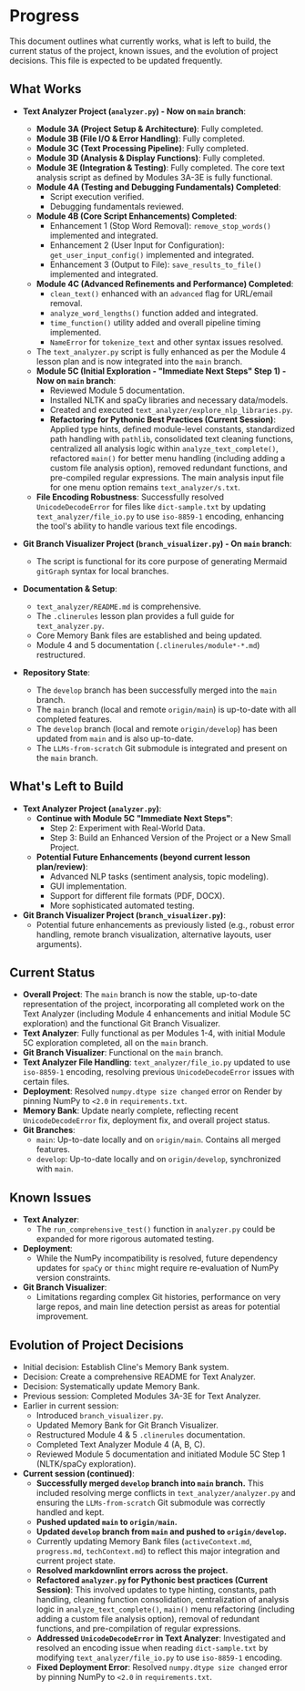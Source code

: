 # Progress

This document outlines what currently works, what is left to build, the current status of the project, known issues, and the evolution of project decisions. This file is expected to be updated frequently.

## What Works

* **Text Analyzer Project (`analyzer.py`) - Now on `main` branch**:
  * **Module 3A (Project Setup & Architecture)**: Fully completed.
  * **Module 3B (File I/O & Error Handling)**: Fully completed.
  * **Module 3C (Text Processing Pipeline)**: Fully completed.
  * **Module 3D (Analysis & Display Functions)**: Fully completed.
  * **Module 3E (Integration & Testing)**: Fully completed. The core text analysis script as defined by Modules 3A-3E is fully functional.
  * **Module 4A (Testing and Debugging Fundamentals) Completed**:
    * Script execution verified.
    * Debugging fundamentals reviewed.
  * **Module 4B (Core Script Enhancements) Completed**:
    * Enhancement 1 (Stop Word Removal): `remove_stop_words()` implemented and integrated.
    * Enhancement 2 (User Input for Configuration): `get_user_input_config()` implemented and integrated.
    * Enhancement 3 (Output to File): `save_results_to_file()` implemented and integrated.
  * **Module 4C (Advanced Refinements and Performance) Completed**:
    * `clean_text()` enhanced with an `advanced` flag for URL/email removal.
    * `analyze_word_lengths()` function added and integrated.
    * `time_function()` utility added and overall pipeline timing implemented.
    * `NameError` for `tokenize_text` and other syntax issues resolved.
  * The `text_analyzer.py` script is fully enhanced as per the Module 4 lesson plan and is now integrated into the `main` branch.
  * **Module 5C (Initial Exploration - "Immediate Next Steps" Step 1) - Now on `main` branch**:
    * Reviewed Module 5 documentation.
    * Installed NLTK and spaCy libraries and necessary data/models.
    * Created and executed `text_analyzer/explore_nlp_libraries.py`.
    * **Refactoring for Pythonic Best Practices (Current Session)**: Applied type hints, defined module-level constants, standardized path handling with `pathlib`, consolidated text cleaning functions, centralized all analysis logic within `analyze_text_complete()`, refactored `main()` for better menu handling (including adding a custom file analysis option), removed redundant functions, and pre-compiled regular expressions. The main analysis input file for one menu option remains `text_analyzer/s.txt`.
  * **File Encoding Robustness**: Successfully resolved `UnicodeDecodeError` for files like `dict-sample.txt` by updating `text_analyzer/file_io.py` to use `iso-8859-1` encoding, enhancing the tool's ability to handle various text file encodings.

* **Git Branch Visualizer Project (`branch_visualizer.py`) - On `main` branch**:
  * The script is functional for its core purpose of generating Mermaid `gitGraph` syntax for local branches.

* **Documentation & Setup**:
  * `text_analyzer/README.md` is comprehensive.
  * The `.clinerules` lesson plan provides a full guide for `text_analyzer.py`.
  * Core Memory Bank files are established and being updated.
  * Module 4 and 5 documentation (`.clinerules/module*-*.md`) restructured.

* **Repository State**:
  * The `develop` branch has been successfully merged into the `main` branch.
  * The `main` branch (local and remote `origin/main`) is up-to-date with all completed features.
  * The `develop` branch (local and remote `origin/develop`) has been updated from `main` and is also up-to-date.
  * The `LLMs-from-scratch` Git submodule is integrated and present on the `main` branch.

## What's Left to Build

*   **Text Analyzer Project (`analyzer.py`)**:
    *   **Continue with Module 5C "Immediate Next Steps"**:
        *   Step 2: Experiment with Real-World Data.
        *   Step 3: Build an Enhanced Version of the Project or a New Small Project.
    *   **Potential Future Enhancements (beyond current lesson plan/review)**:
        *   Advanced NLP tasks (sentiment analysis, topic modeling).
        *   GUI implementation.
        *   Support for different file formats (PDF, DOCX).
        *   More sophisticated automated testing.
*   **Git Branch Visualizer Project (`branch_visualizer.py`)**:
    *   Potential future enhancements as previously listed (e.g., robust error handling, remote branch visualization, alternative layouts, user arguments).

## Current Status

* **Overall Project**: The `main` branch is now the stable, up-to-date representation of the project, incorporating all completed work on the Text Analyzer (including Module 4 enhancements and initial Module 5C exploration) and the functional Git Branch Visualizer.
* **Text Analyzer**: Fully functional as per Modules 1-4, with initial Module 5C exploration completed, all on the `main` branch.
* **Git Branch Visualizer**: Functional on the `main` branch.
* **Text Analyzer File Handling**: `text_analyzer/file_io.py` updated to use `iso-8859-1` encoding, resolving previous `UnicodeDecodeError` issues with certain files.
* **Deployment**: Resolved `numpy.dtype size changed` error on Render by pinning NumPy to `<2.0` in `requirements.txt`.
* **Memory Bank**: Update nearly complete, reflecting recent `UnicodeDecodeError` fix, deployment fix, and overall project status.
* **Git Branches**:
  * `main`: Up-to-date locally and on `origin/main`. Contains all merged features.
  * `develop`: Up-to-date locally and on `origin/develop`, synchronized with `main`.

## Known Issues

* **Text Analyzer**:
  * The `run_comprehensive_test()` function in `analyzer.py` could be expanded for more rigorous automated testing.
* **Deployment**:
  * While the NumPy incompatibility is resolved, future dependency updates for `spaCy` or `thinc` might require re-evaluation of NumPy version constraints.
* **Git Branch Visualizer**:
  * Limitations regarding complex Git histories, performance on very large repos, and main line detection persist as areas for potential improvement.

## Evolution of Project Decisions

* Initial decision: Establish Cline's Memory Bank system.
* Decision: Create a comprehensive README for Text Analyzer.
* Decision: Systematically update Memory Bank.
* Previous session: Completed Modules 3A-3E for Text Analyzer.
* Earlier in current session:
  * Introduced `branch_visualizer.py`.
  * Updated Memory Bank for Git Branch Visualizer.
  * Restructured Module 4 & 5 `.clinerules` documentation.
  * Completed Text Analyzer Module 4 (A, B, C).
  * Reviewed Module 5 documentation and initiated Module 5C Step 1 (NLTK/spaCy exploration).
* **Current session (continued)**:
  * **Successfully merged `develop` branch into `main` branch.** This included resolving merge conflicts in `text_analyzer/analyzer.py` and ensuring the `LLMs-from-scratch` Git submodule was correctly handled and kept.
  * **Pushed updated `main` to `origin/main`.**
  * **Updated `develop` branch from `main` and pushed to `origin/develop`.**
  * Currently updating Memory Bank files (`activeContext.md`, `progress.md`, `techContext.md`) to reflect this major integration and current project state.
  * **Resolved markdownlint errors across the project.**
  * **Refactored `analyzer.py` for Pythonic best practices (Current Session)**: This involved updates to type hinting, constants, path handling, cleaning function consolidation, centralization of analysis logic in `analyze_text_complete()`, `main()` menu refactoring (including adding a custom file analysis option), removal of redundant functions, and pre-compilation of regular expressions.
  * **Addressed `UnicodeDecodeError` in Text Analyzer**: Investigated and resolved an encoding issue when reading `dict-sample.txt` by modifying `text_analyzer/file_io.py` to use `iso-8859-1` encoding.
  * **Fixed Deployment Error**: Resolved `numpy.dtype size changed` error by pinning NumPy to `<2.0` in `requirements.txt`.
